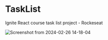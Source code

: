 # TaskList

Ignite React course task list project - Rockeseat

![Screenshot from 2024-02-26 14-18-04](https://github.com/claucssouza/task-list-challenge-rocketseat/assets/17362555/a4d6e5d3-f5e9-44ff-b638-8a3885f3b866)
